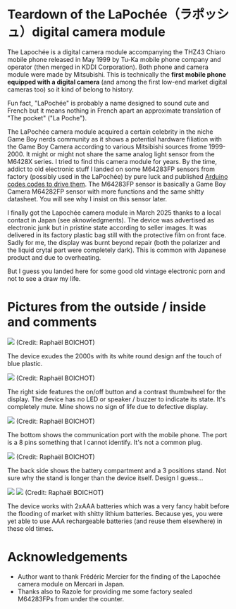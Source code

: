 # Teardown of the LaPochée（ラポッシュ）digital camera module

The Lapochée is a digital camera module accompanying the THZ43 Chiaro mobile phone released in May 1999 by Tu-Ka mobile phone company and operator (then merged in KDDI Corporation). Both phone and camera module were made by Mitsubishi. This is technically the **first mobile phone equipped with a digital camera** (and among the first low-end market digital cameras too) so it kind of belong to history.

Fun fact, "LaPochée" is probably a name designed to sound cute and French but it means nothing in French apart an approximate translation of "The pocket" ("La Poche").

The LaPochée camera module acquired a certain celebrity in the niche Game Boy nerds community as it shows a potential hardware filiation with the Game Boy Camera according to various Mitsibishi sources frome 1999-2000. It might or might not share the same analog light sensor from the M6428X series. I tried to find this camera module for years. By the time, addict to old electronic stuff I landed on some M64283FP sensors from factory (possibly used in the LaPochée) by pure luck and published [Arduino codes codes to drive them](https://github.com/Raphael-Boichot/Play-with-the-Mitsubishi-M64283FP-sensor). The M64283FP sensor is basically a Game Boy Camera M64282FP sensor with more functions and the same shitty datasheet. You will see why I insist on this sensor later.

I finally got the Lapochée camera module in March 2025 thanks to a local contact in Japan (see aknowledgments). The device was advertised as electronic junk but in pristine state according to seller images. It was delivered in its factory plastic bag still with the protective film on front face. Sadly for me, the display was burnt beyond repair (both the polarizer and the liquid crytal part were completely dark). This is common with Japanese product and due to overheating.

But I guess you landed here for some good old vintage electronic porn and not to see a draw my life.

# Pictures from the outside / inside and comments

![](/Pictures/Lapochée_2.JPG)
(Credit: Raphaël BOICHOT)

The device exudes the 2000s with its white round design anf the touch of blue plastic.

![](/Pictures/Lapochée_side.JPG)
(Credit: Raphaël BOICHOT)

The right side features the on/off button and a contrast thumbwheel for the display. The device has no LED or speaker / buzzer to indicate its state. It's completely mute. Mine shows no sign of life due to defective display.

![](/Pictures/Lapochée_bottom.JPG)
(Credit: Raphaël BOICHOT)

The bottom shows the communication port with the mobile phone. The port is a 8 pins something that I cannot identify. It's not a common plug.

![](/Pictures/Lapochée_rear_2.JPG)
(Credit: Raphaël BOICHOT)

The back side shows the battery compartment and a 3 positions stand. Not sure why the stand is longer than the device itself. Design I guess...

![](/Pictures/Lapochée_rear_open.JPG)
![](/Pictures/Lapochée_2xAAA_batteries.JPG)
(Credit: Raphaël BOICHOT)

The device works with 2xAAA batteries which was a very fancy habit before the flooding of market with shitty lithium batteries. Because yes, you were yet able to use AAA rechargeable batteries (and reuse them elsewhere) in these old times.

# Acknowledgements
- Author want to thank Frédéric Mercier for the finding of the Lapochée camera module on Mercari in Japan.
- Thanks also to Razole for providing me some factory sealed M64283FPs from under the counter.

